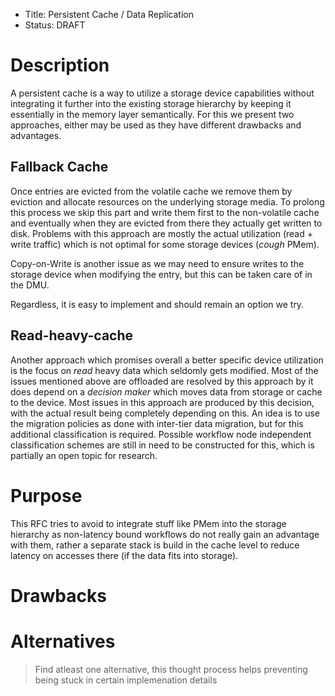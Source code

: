 - Title: Persistent Cache / Data Replication
- Status: DRAFT

# Description

A persistent cache is a way to utilize a storage device capabilities without
integrating it further into the existing storage hierarchy by keeping it
essentially in the memory layer semantically. For this we present two
approaches, either may be used as they have different drawbacks and advantages.

## Fallback Cache

Once entries are evicted from the volatile cache we remove them by eviction and
allocate resources on the underlying storage media. To prolong this process we
skip this part and write them first to the non-volatile cache and eventually
when they are evicted from there they actually get written to disk. Problems
with this approach are mostly the actual utilization (read + write traffic)
which is not optimal for some storage devices (*cough* PMem).

Copy-on-Write is another issue as we may need to ensure writes to the storage
device when modifying the entry, but this can be taken care of in the DMU.

Regardless, it is easy to implement and should remain an option we try.

## Read-heavy-cache

Another approach which promises overall a better specific device utilization is
the focus on *read* heavy data which seldomly gets modified. Most of the issues
mentioned above are offloaded are resolved by this approach by it does depend on
a *decision maker* which moves data from storage or cache to the device. Most
issues in this approach are produced by this decision, with the actual result
being completely depending on this. An idea is to use the migration policies as
done with inter-tier data migration, but for this additional classification is
required. Possible workflow node independent classification schemes are still in
need to be constructed for this, which is partially an open topic for research.

# Purpose

This RFC tries to avoid to integrate stuff like PMem into the storage hierarchy
as non-latency bound workflows do not really gain an advantage with them, rather
a separate stack is build in the cache level to reduce latency on accesses there
(if the data fits into storage).

# Drawbacks



# Alternatives

> Find atleast one alternative, this thought process helps preventing being
> stuck in certain implemenation details
